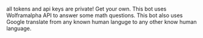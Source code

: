 all tokens and api keys are private! Get your own.
This bot uses Wolframalpha API to answer some math questions.
This bot also uses Google translate from any known human languge to any other know human language.
